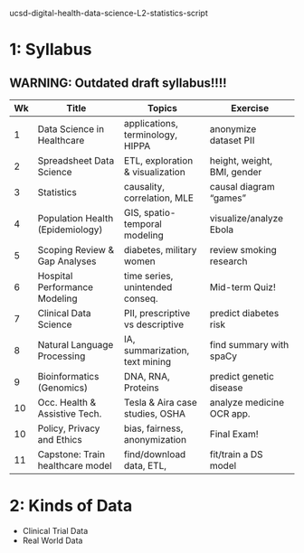 ucsd-digital-health-data-science-L2-statistics-script

# 1: Syllabus

## WARNING: Outdated draft syllabus!!!!

Wk | Title                            | Topics                           | Exercise
---|----------------------------------|----------------------------------|------------------------------|
1  | Data Science in Healthcare       | applications, terminology, HIPPA | anonymize dataset PII
2  | Spreadsheet Data Science         | ETL, exploration & visualization | height, weight, BMI,  gender |
3  | Statistics                       | causality, correlation, MLE      | causal diagram “games” |
4  | Population Health (Epidemiology) | GIS, spatio-temporal modeling    | visualize/analyze Ebola |
5  | Scoping Review & Gap Analyses    | diabetes, military women         | review smoking research |
6  | Hospital Performance Modeling    | time series, unintended conseq.  | Mid-term Quiz! |
7  | Clinical Data Science            | PII, prescriptive vs descriptive | predict diabetes risk |
8  | Natural Language Processing      | IA, summarization, text mining   | find summary with spaCy |
9  | Bioinformatics (Genomics)        | DNA, RNA, Proteins               | predict genetic disease |
10  | Occ. Health & Assistive Tech.    | Tesla & Aira case studies, OSHA  | analyze medicine OCR app. |
10 | Policy, Privacy and Ethics       | bias, fairness, anonymization    | Final Exam! |
11 | Capstone: Train healthcare model | find/download data, ETL,         | fit/train a DS model |

# 2: Kinds of Data

- Clinical Trial Data
- Real World Data

